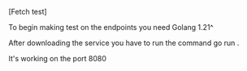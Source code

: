 [Fetch test]

To begin making test on the endpoints you need Golang 1.21^

After downloading the service you have to run the command go run .

It's working on the port 8080